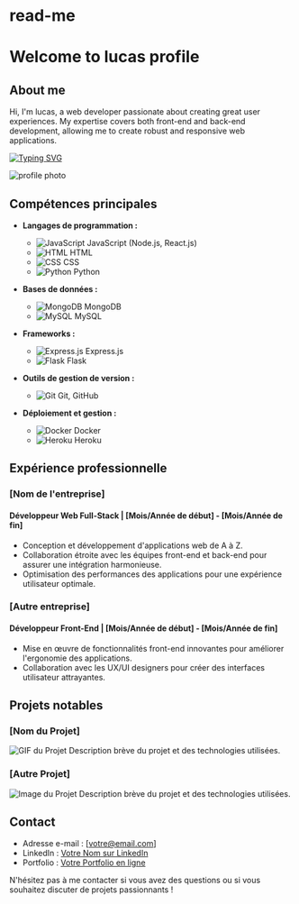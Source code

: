 # read-me
   # Welcome to lucas profile

## About me
Hi, I'm lucas, a web developer passionate about creating great user experiences. My expertise covers both front-end and back-end development, allowing me to create robust and responsive web applications.


[![Typing SVG](https://readme-typing-svg.demolab.com?font=Fira+Code&pause=1000&center=FAUX&vCenter=FAUX&repeat=vrai&random=FAUX&width=435&lines=I+am+a+full+stack+developer;I+am+passionate+about+IT+development)](https://git.io/typing-svg)

![profile photo](lien_vers_votre_photo.jpg)

## Compétences principales
- **Langages de programmation :**
  - ![JavaScript]([![image](https://github.com/neyzare/read-me/assets/109983765/02891660-1bcb-476b-b722-e1eba74bbdab](https://raw.githubusercontent.com/devicons/devicon/master/icons/javascript/javascript-original.svg))
) JavaScript (Node.js, React.js)
  - ![HTML](lien_vers_logo_html.png) HTML
  - ![CSS](lien_vers_logo_css.png) CSS
  - ![Python](lien_vers_logo_python.png) Python

- **Bases de données :**
  - ![MongoDB](lien_vers_logo_mongodb.png) MongoDB
  - ![MySQL](lien_vers_logo_mysql.png) MySQL

- **Frameworks :**
  - ![Express.js](lien_vers_logo_express.png) Express.js
  - ![Flask](lien_vers_logo_flask.png) Flask

- **Outils de gestion de version :**
  - ![Git](lien_vers_logo_git.png) Git, GitHub

- **Déploiement et gestion :**
  - ![Docker](lien_vers_logo_docker.png) Docker
  - ![Heroku](lien_vers_logo_heroku.png) Heroku

## Expérience professionnelle
### [Nom de l'entreprise]
#### Développeur Web Full-Stack | [Mois/Année de début] - [Mois/Année de fin]
- Conception et développement d'applications web de A à Z.
- Collaboration étroite avec les équipes front-end et back-end pour assurer une intégration harmonieuse.
- Optimisation des performances des applications pour une expérience utilisateur optimale.

### [Autre entreprise]
#### Développeur Front-End | [Mois/Année de début] - [Mois/Année de fin]
- Mise en œuvre de fonctionnalités front-end innovantes pour améliorer l'ergonomie des applications.
- Collaboration avec les UX/UI designers pour créer des interfaces utilisateur attrayantes.

## Projets notables
### [Nom du Projet]
![GIF du Projet](lien_vers_votre_gif.gif)
Description brève du projet et des technologies utilisées.

### [Autre Projet]
![Image du Projet](lien_vers_votre_image.jpg)
Description brève du projet et des technologies utilisées.

## Contact
- Adresse e-mail : [votre@email.com]
- LinkedIn : [Votre Nom sur LinkedIn](lien_vers_votre_profil_linkedin)
- Portfolio : [Votre Portfolio en ligne](lien_vers_votre_portfolio)

N'hésitez pas à me contacter si vous avez des questions ou si vous souhaitez discuter de projets passionnants !
